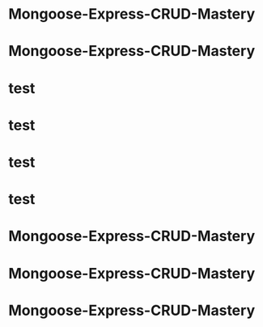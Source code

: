 # Mongoose-Express-CRUD-Mastery
# Mongoose-Express-CRUD-Mastery
# test
# test
# test
# test
# Mongoose-Express-CRUD-Mastery
# Mongoose-Express-CRUD-Mastery
# Mongoose-Express-CRUD-Mastery
